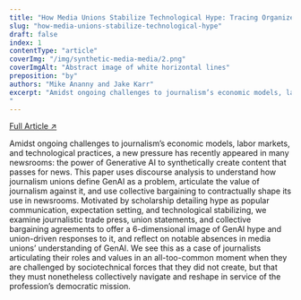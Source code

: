 ```yaml
---
title: "How Media Unions Stabilize Technological Hype: Tracing Organized Journalism's Discursive Constructions of Generative Artificial Intelligence"
slug: "how-media-unions-stabilize-technological-hype"
draft: false
index: 1
contentType: "article"
coverImg: "/img/synthetic-media-media/2.png"
coverImgAlt: "Abstract image of white horizontal lines"
preposition: "by"
authors: "Mike Ananny and Jake Karr"
excerpt: "Amidst ongoing challenges to journalism’s economic models, labor markets, and technological practices, a new pressure has recently appeared in many newsrooms: the power of Generative AI to synthetically create content that passes for news. This paper uses discourse analysis to understand how journalism unions define GenAI as a problem, articulate the value of journalism against it, and use collective bargaining to contractually shape its use in newsrooms. Motivated by scholarship detailing hype as popular communication, expectation setting, and technological stabilizing, we examine journalistic trade press, union statements, and collective bargaining agreements to offer a 6-dimensional image of GenAI hype and union-driven responses to it, and reflect on notable absences in media unions’ understanding of GenAI. We see this as a case of journalists articulating their roles and values in an all-too-common moment when they are challenged by sociotechnical forces that they did not create, but that they must nonetheless collectively navigate and reshape in service of the profession’s democratic mission.
"
---
```


[Full Article  ↗](https://www.tandfonline.com/doi/full/10.1080/21670811.2025.2454516)

Amidst ongoing challenges to journalism’s economic models, labor markets, and technological practices, a new pressure has recently appeared in many newsrooms: the power of Generative AI to synthetically create content that passes for news. This paper uses discourse analysis to understand how journalism unions define GenAI as a problem, articulate the value of journalism against it, and use collective bargaining to contractually shape its use in newsrooms. Motivated by scholarship detailing hype as popular communication, expectation setting, and technological stabilizing, we examine journalistic trade press, union statements, and collective bargaining agreements to offer a 6-dimensional image of GenAI hype and union-driven responses to it, and reflect on notable absences in media unions’ understanding of GenAI. We see this as a case of journalists articulating their roles and values in an all-too-common moment when they are challenged by sociotechnical forces that they did not create, but that they must nonetheless collectively navigate and reshape in service of the profession’s democratic mission.
